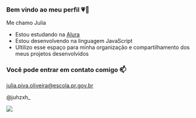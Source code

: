 ### Bem vindo ao meu perfil 💗🧁

Me chamo Julia

- Estou estudando na [Alura](https://www.alura.com.br)
- Estou desenvolvendo na linguagem JavaScript
- Ultilizo esse espaço para minha organização e compartilhamento dos meus projetos desenvolvidos

### Você pode entrar em contato comigo 📫

julia.piva.oliveira@escola.pr.gov.br

@juhzxh_

![](https://media.tenor.com/4YcnXr7Kv-cAAAAC/tisya-love-yasemin-baby-love.gif)

